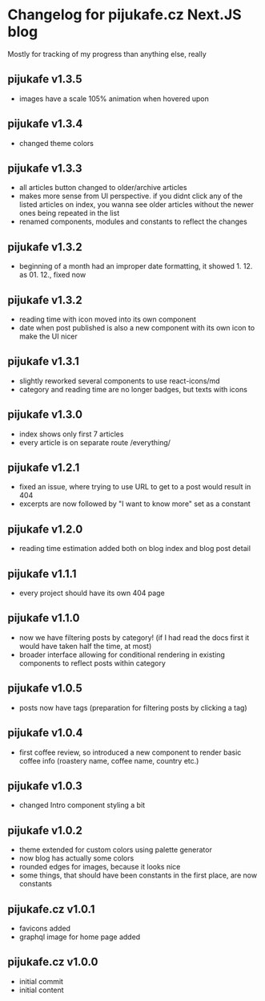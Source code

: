 # Changelog for pijukafe.cz Next.JS blog

Mostly for tracking of my progress than anything else, really

## pijukafe v1.3.5

- images have a scale 105% animation when hovered upon

## pijukafe v1.3.4

- changed theme colors

## pijukafe v1.3.3

- all articles button changed to older/archive articles
- makes more sense from UI perspective. if you didnt click any of the listed articles on index, you wanna see older articles without the newer ones being repeated in the list
- renamed components, modules and constants to reflect the changes

## pijukafe v1.3.2

- beginning of a month had an improper date formatting, it showed 1. 12. as 01. 12., fixed now

## pijukafe v1.3.2

- reading time with icon moved into its own component
- date when post published is also a new component with its own icon to make the UI nicer

## pijukafe v1.3.1

- slightly reworked several components to use react-icons/md
- category and reading time are no longer badges, but texts with icons

## pijukafe v1.3.0

- index shows only first 7 articles
- every article is on separate route /everything/

## pijukafe v1.2.1

- fixed an issue, where trying to use URL to get to a post would result in 404
- excerpts are now followed by "I want to know more" set as a constant

## pijukafe v1.2.0

- reading time estimation added both on blog index and blog post detail

## pijukafe v1.1.1

- every project should have its own 404 page

## pijukafe v1.1.0

- now we have filtering posts by category! (if I had read the docs first it would have taken half the time, at most)
- broader interface allowing for conditional rendering in existing components to reflect posts within category

## pijukafe v1.0.5

- posts now have tags (preparation for filtering posts by clicking a tag)

## pijukafe v1.0.4

- first coffee review, so introduced a new component to render basic coffee info (roastery name, coffee name, country etc.)

## pijukafe v1.0.3

- changed Intro component styling a bit

## pijukafe v1.0.2

- theme extended for custom colors using palette generator
- now blog has actually some colors
- rounded edges for images, because it looks nice
- some things, that should have been constants in the first place, are now constants

## pijukafe.cz v1.0.1

- favicons added
- graphql image for home page added

## pijukafe.cz v1.0.0

- initial commit
- initial content
